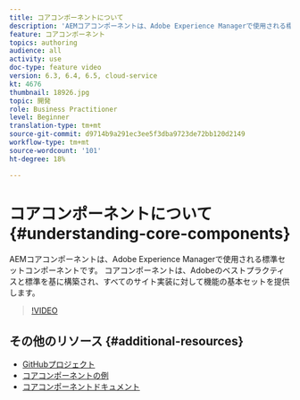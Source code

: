 ```yaml
---
title: コアコンポーネントについて
description: 'AEMコアコンポーネントは、Adobe Experience Managerで使用される標準セットコンポーネントです。 コアコンポーネントは、Adobeのベストプラクティスと標準を基に構築され、すべてのサイト実装に対して機能の基本セットを提供します。 '
feature: コアコンポーネント
topics: authoring
audience: all
activity: use
doc-type: feature video
version: 6.3, 6.4, 6.5, cloud-service
kt: 4676
thumbnail: 18926.jpg
topic: 開発
role: Business Practitioner
level: Beginner
translation-type: tm+mt
source-git-commit: d9714b9a291ec3ee5f3dba9723de72bb120d2149
workflow-type: tm+mt
source-wordcount: '101'
ht-degree: 18%

---
```



# コアコンポーネントについて{#understanding-core-components}

AEMコアコンポーネントは、Adobe Experience Managerで使用される標準セットコンポーネントです。 コアコンポーネントは、Adobeのベストプラクティスと標準を基に構築され、すべてのサイト実装に対して機能の基本セットを提供します。

>[!VIDEO](https://video.tv.adobe.com/v/18926/?quality=12&learn=on)

## その他のリソース {#additional-resources}

* [GitHubプロジェクト](https://github.com/adobe/aem-core-wcm-components)
* [コアコンポーネントの例](https://www.aemcomponents.dev/)
* [コアコンポーネントドキュメント](https://docs.adobe.com/content/help/ja/experience-manager-core-components/using/introduction.html)


